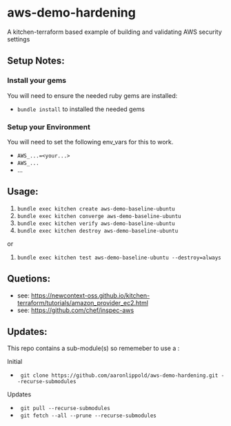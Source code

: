 # aws-demo-hardening
A kitchen-terraform based example of building and validating AWS security settings

## Setup Notes:

### Install your gems

You will need to ensure the needed ruby gems are installed:

- `bundle install` to installed the needed gems

### Setup your Environment

You will need to set the following env_vars for this to work.

- `AWS_...=<your...>`  
- `AWS_... `
- ...

## Usage:

1. `bundle exec kitchen create aws-demo-baseline-ubuntu` 
2. `bundle exec kitchen converge aws-demo-baseline-ubuntu`
3. `bundle exec kitchen verify aws-demo-baseline-ubuntu` 
4. `bundle exec kitchen destroy aws-demo-baseline-ubuntu`

or 

1. `bundle exec kitchen test aws-demo-baseline-ubuntu --destroy=always`

## Quetions:

- see: https://newcontext-oss.github.io/kitchen-terraform/tutorials/amazon_provider_ec2.html
- see: https://github.com/chef/inspec-aws 

## Updates:

This repo contains a sub-module(s) so rememeber to use a : 

Initial 
- ` git clone https://github.com/aaronlippold/aws-demo-hardening.git --recurse-submodules`


Updates
- ` git pull --recurse-submodules`
- ` git fetch --all --prune --recurse-submodules`

